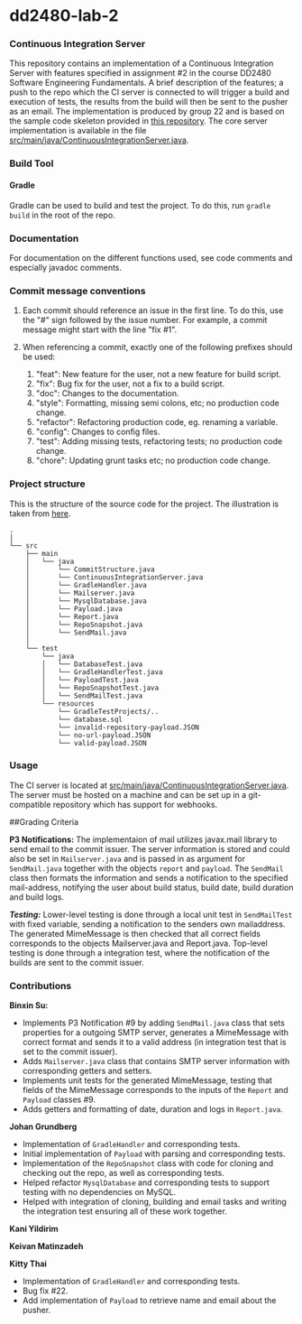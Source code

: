 # dd2480-lab-2
### Continuous Integration Server
This repository contains an implementation of a Continuous Integration Server with features specified in assignment 
\#2 in the course DD2480 Software Engineering Fundamentals. A brief description of the features; a push to the repo which 
the CI server is connected to will trigger a build and execution of tests, the results from the build will then be sent 
to the pusher as an email. The implementation is produced by group 22 and is based on the sample code skeleton provided in 
[this repository](https://github.com/KTH-DD2480/smallest-java-ci). The core server implementation is available in the 
file [src/main/java/ContinuousIntegrationServer.java](src/main/java/ContinuousIntegrationServer.java).

### Build Tool
 
#### Gradle
Gradle can be used to build and test the project. To do this, run `gradle build` in the root of the repo. 

### Documentation
For documentation on the different functions used, see code comments and especially javadoc comments. 

### Commit message conventions
1. Each commit should reference an issue in the first line. To do this, use the "#" sign followed by the issue number. For example, a commit message might start with the line "fix #1". 

2. When referencing a commit, exactly one of the following prefixes should be used: 
    1. "feat": New feature for the user, not a new feature for build script.
    1. "fix": Bug fix for the user, not a fix to a build script.
    1. "doc": Changes to the documentation.
    1. "style": Formatting, missing semi colons, etc; no production code change.
    1. "refactor": Refactoring production code, eg. renaming a variable.
    1. "config": Changes to config files.
    1. "test": Adding missing tests, refactoring tests; no production code change.
    1. "chore": Updating grunt tasks etc; no production code change.


 ### Project structure
 This is the structure of the source code for the project. The illustration is taken from [here](https://stackoverflow.com/questions/41638654/java-project-folder-structure-in-intellij-idea).
 ```
 .
 │  
 └── src
     ├── main
     │   └── java 
     │       └── CommitStructure.java
     │       └── ContinuousIntegrationServer.java
     │       └── GradleHandler.java  
     │       └── Mailserver.java
     │       └── MysqlDatabase.java
     │       └── Payload.java
     │       └── Report.java
     │       └── RepoSnapshot.java
     │       └── SendMail.java
     │   
     └── test
         └── java
         │   └── DatabaseTest.java
         │   └── GradleHandlerTest.java
         │   └── PayloadTest.java
         │   └── RepoSnapshotTest.java
         │   └── SendMailTest.java
         └── resources
             └── GradleTestProjects/..
             └── database.sql
             └── invalid-repository-payload.JSON
             └── no-url-payload.JSON
             └── valid-payload.JSON
 
 ```

### Usage
The CI server is located at [src/main/java/ContinuousIntegrationServer.java](src/main/java/ContinuousIntegrationServer.java). 
The server must be hosted on a machine and can be set up in a git-compatible repository which has support for webhooks.  

 ##Grading Criteria
 
 **P3 Notifications:**  The implementaion of mail utilizes javax.mail library to send email to the commit issuer.
 The server information is stored and could also be set in `Mailserver.java` and is passed in as argument for `SendMail.java`
 together with the objects `report` and `payload`. The `SendMail` class then formats the information and sends a notification to
 the specified mail-address, notifying the user about build status, build date, build duration and build logs.
 
 ***Testing:*** Lower-level testing is done through a local unit test in `SendMailTest` with fixed variable, sending a notification
 to the senders own mailaddress. The generated MimeMessage is then checked that all correct fields corresponds to the objects Mailserver.java and Report.java.
 Top-level testing is done through a integration test, where the notification of the builds are sent to the commit issuer.

### Contributions

 **Binxin Su:** 
 - Implements P3 Notification #9 by adding `SendMail.java` class that sets properties for a outgoing SMTP server, 
 generates a MimeMessage with correct format and sends it to a valid address (in integration test that is set to the commit issuer).
 - Adds `Mailserver.java` class that contains SMTP server information with corresponding getters and setters.
 - Implements unit tests for the generated MimeMessage, testing that fields of the MimeMessage corresponds to the inputs of the `Report` and 
  `Payload` classes #9.
  - Adds getters and formatting of date, duration and logs in `Report.java`.

**Johan Grundberg**
- Implementation of `GradleHandler` and corresponding tests.
- Initial implementation of `Payload` with parsing and corresponding tests. 
- Implementation of the `RepoSnapshot` class with code for cloning and checking out the repo, as well as corresponding tests. 
- Helped refactor `MysqlDatabase` and corresponding tests to support testing with no dependencies on MySQL. 
- Helped with integration of cloning, building and email tasks and writing the integration test ensuring all of these work together. 

**Kani Yildirim**

**Keivan Matinzadeh**

**Kitty Thai**
- Implementation of `GradleHandler` and corresponding tests.
- Bug fix #22.
- Add implementation of `Payload` to retrieve name and email about the pusher.


 


